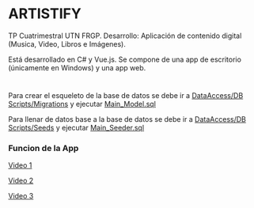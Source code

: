 # ARTISTIFY
TP Cuatrimestral UTN FRGP. Desarrollo: Aplicación de contenido digital (Musica, Video, Libros e Imágenes).

Está desarrollado en C# y Vue.js. Se compone de una app de escritorio (únicamente en Windows) y una app web.
# 
Para crear el esqueleto de la base de datos se debe ir a [DataAccess/DB Scripts/Migrations](DataAccess/DB%20Scripts/Migrations) y ejecutar [Main_Model.sql](DataAccess/DB%20Scripts/Migrations/Main_Model.sql)

Para llenar de datos base a la base de datos se debe ir a [DataAccess/DB Scripts/Seeds](DataAccess/DB%20Scripts/Seeds) y ejecutar [Main_Seeder.sql](DataAccess/DB%20Scripts/Seeds/Main_Seeder.sql)
 
### Funcion de la App
[Video 1](https://www.youtube.com/watch?v=iPNMIsBhz-Q)

[Video 2](https://www.youtube.com/watch?v=oE33AOsOSnQ)

[Video 3](https://www.youtube.com/watch?v=LplH1KGOWS8)
